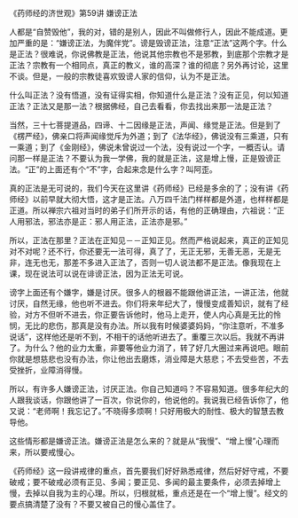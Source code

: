 《药师经的济世观》第59讲 嫌谤正法

人都是“自赞毁他”，我的对，错的是别人，因此不叫做修行人，因此不能成道。更加严重的是：“嫌谤正法，为魔伴党”。谤是毁谤正法，注意“正法”这两个字。什么是正法？很难说，你说佛教是正法，他说其他宗教也不是邪教，到底那个宗教才是正法？宗教有一个相同点，真正的教义，谁的高深？谁的彻底？另外再讨论，这里不谈。但是，一般的宗教徒喜欢毁谤人家的信仰，认为不是正法。

什么叫正法？没有悟道，没有证得实相，你知道什么是正法？没有正见，何以知道正法？正法又是那一法？根据佛经，自己去看看，你去找出来那一法是正法？

当然，三十七菩提道品，四谛、十二因缘是正法，声闻、缘觉是正法。但是到了《楞严经》，佛亲口将声闻缘觉斥为外道；到了《法华经》，佛说没有三乘道，只有一乘道；到了《金刚经》，佛说未曾说过一个法，没有说过一个字，一概否认。请问那一样是正法？不要认为我一学佛，我的就是正法，这是增上慢，正是毁谤正法。“正”的上面还有个“不”字，合起来念是什么字？叫阿歪。

真的正法是无可说的，我们今天在这里讲《药师经》已经是多余的了；没有讲《药师经》以前早就大彻大悟，这才是正法。八万四千法门样样都是外道，也样样都是正道。所以禅宗六祖对当时的弟子们所开示的话，有他的正确理由，六祖说：“正人用邪法，邪法亦是正：邪人用正法，正法亦是邪。”

所以，正法在那里？正法在正知见－－正知正见。然而严格说起来，真正的正知见对不对呢？还不行，你还要无一法可得，真了了，无正无邪，无善无恶，无是无非，连无也无，那差不多进入正法了，否则一切人说法都不是正法。像我现在上课，现在说法可以说在诽谤正法，因为正法无可说。

谤字上面还有个嫌字，嫌是讨厌。很多人的根器不能跟他讲正法，一讲正法，他就讨厌，自然无缘，他也听不进去。你们将来年纪大了，慢慢变成善知识，就有了经验，对方不但听不进去，你正要告诉他时，他马上走开，使人内心真是无比的怜悯，无比的悲伤，那真是没有办法。所以我有时候婆婆妈妈，“你注意听，不准多说话”，这样他还是听不到，不相干的话他听进去了。重覆三次以后。我就不再讲了。为什么？他的业力太重，非要等他业力消了，转了好几大圈过来再说吧。眼前你就是想慈悲也没有办法，你让他出去磨炼，消业障是大慈悲；不去受些苦，不去受挫折，业障消得慢。

所以，有许多人嫌谤正法，讨厌正法。你自己知道吗？不容易知道。很多年纪大的人跟我谈话，你跟他讲了一百次，你说你的，他说他的。我说我已经告诉你了，他又说：“老师啊！我忘记了。”不晓得多烦啊！只好用极大的耐性、极大的智慧去教导他。

这些情形都是嫌谤正法。嫌谤正法是怎么来的？就是从“我慢”、“增上慢”心理而来，所以要戒慢心。

《药师经》这一段讲戒律的重点，首先要我们好好熟悉戒律，然后好好守戒，不要破戒；要不破戒必须有正见、多闻；要正见、多闻的最主要条件，必须去掉增上慢，去掉以自我为主的心理。所以，归根就柢，重点还是在一个“增上慢”。经文的要点搞清楚了没有？不要又被自己的慢心盖住了。
